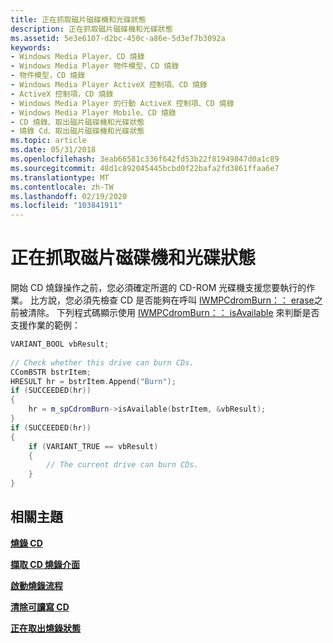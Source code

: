 ```yaml
---
title: 正在抓取磁片磁碟機和光碟狀態
description: 正在抓取磁片磁碟機和光碟狀態
ms.assetid: 5e3e6107-d2bc-450c-a86e-5d3ef7b3092a
keywords:
- Windows Media Player、CD 燒錄
- Windows Media Player 物件模型，CD 燒錄
- 物件模型，CD 燒錄
- Windows Media Player ActiveX 控制項、CD 燒錄
- ActiveX 控制項，CD 燒錄
- Windows Media Player 的行動 ActiveX 控制項、CD 燒錄
- Windows Media Player Mobile、CD 燒錄
- CD 燒錄、取出磁片磁碟機和光碟狀態
- 燒錄 Cd、取出磁片磁碟機和光碟狀態
ms.topic: article
ms.date: 05/31/2018
ms.openlocfilehash: 3eab66581c336f642fd53b22f81949847d0a1c89
ms.sourcegitcommit: 48d1c892045445bcbd0f22bafa2fd3861ffaa6e7
ms.translationtype: MT
ms.contentlocale: zh-TW
ms.lasthandoff: 02/19/2020
ms.locfileid: "103841911"
---
```

# <a name="retrieving-the-drive-and-disc-status"></a>正在抓取磁片磁碟機和光碟狀態

開始 CD 燒錄操作之前，您必須確定所選的 CD-ROM 光碟機支援您要執行的作業。 比方說，您必須先檢查 CD 是否能夠在呼叫 [IWMPCdromBurn：： erase](/previous-versions/windows/desktop/api/wmp/nf-wmp-iwmpcdromburn-erase)之前被清除。 下列程式碼顯示使用 [IWMPCdromBurn：： isAvailable](/previous-versions/windows/desktop/api/wmp/nf-wmp-iwmpcdromburn-isavailable) 來判斷是否支援作業的範例：


```C++
VARIANT_BOOL vbResult;
    
// Check whether this drive can burn CDs.
CComBSTR bstrItem;
HRESULT hr = bstrItem.Append("Burn");
if (SUCCEEDED(hr))
{
    hr = m_spCdromBurn->isAvailable(bstrItem, &vbResult);
}
if (SUCCEEDED(hr))
{
    if (VARIANT_TRUE == vbResult)
    {
        // The current drive can burn CDs.
    }
}

```



## <a name="related-topics"></a>相關主題

<dl> <dt>

[**燒錄 CD**](burning-a-cd.md)
</dt> <dt>

[**擷取 CD 燒錄介面**](retrieving-the-cd-burning-interface.md)
</dt> <dt>

[**啟動燒錄流程**](starting-the-burn-process.md)
</dt> <dt>

[**清除可讀寫 CD**](erasing-a-rewritable-cd.md)
</dt> <dt>

[**正在取出燒錄狀態**](retrieving-the-burn-status.md)
</dt> </dl>

 

 




